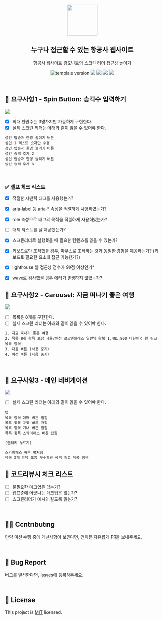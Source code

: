 <p align="middle" >
  <img width="100px;" src="./src/images/airplane.png"/>
</p>
<h2 align="middle">누구나 접근할 수 있는 항공사 웹사이트</h2>
<p align="middle">항공사 웹사이트 컴포넌트의 스크린 리더 접근성 높이기</p>
<p align="middle">
  <img src="https://img.shields.io/badge/version-1.0.0-blue?style=flat-square" alt="template version"/>
  <img src="https://img.shields.io/badge/language-html-red.svg?style=flat-square"/>
  <img src="https://img.shields.io/badge/language-css-blue.svg?style=flat-square"/>
  <img src="https://img.shields.io/badge/language-js-yellow.svg?style=flat-square"/>
  <img src="https://img.shields.io/badge/license-MIT-brightgreen.svg?style=flat-square"/>
</p>

<br/>

## 🎯 요구사항1 - Spin Button: 승객수 입력하기

<img src="./src/images/spin_button_sample.png">

- [x] 최대 인원수는 3명까지만 가능하게 구현한다.
- [x] 실제 스크린 리더는 아래와 같이 읽을 수 있어야 한다.

```
성인 탑승자 한명 줄이기 버튼
성인 1 텍스트 숫자만 수정
성인 탑승자 한명 늘리기 버튼
성인 승객 추가 2
성인 탑승자 한명 늘리기 버튼
성인 승객 추가 3
```

<br/>

### ✅ 셀프 체크 리스트
- [x] 적절한 시맨틱 태그를 사용했는가?
- [x] aria-label 등 aria-* 속성을 적절하게 사용하였는가?
- [x] role 속성으로 태그의 목적을 적절하게 사용하였는가?
- [ ] 대체 텍스트를 잘 제공했는가?

- [x] 스크린리더로 실행했을 때 필요한 컨텐츠를 읽을 수 있는가?
- [x] 키보드로만 조작했을 경우, 마우스로 조작하는 것과 동일한 경험을 제공하는가? 
(키보드로 필요한 요소에 접근 가능한가?)

- [x] lighthouse 웹 접근성 점수가 90점 이상인가?
- [x] wave로 검사했을 경우 에러가 발생하지 않았는가? 



## 🎯 요구사항2 - Carousel: 지금 떠나기 좋은 여행

<img src="./src/images/carousel_sample.png">

- [ ] 목록은 8개를 구현한다.
- [ ] 실제 스크린 리더는 아래와 같이 읽을 수 있어야 한다.

```
1. 지금 떠나기 좋은 여행
2. 목록 8개 항목 포함 서울/인천 로스앤젤레스 일반석 왕복 1,481,800 대한민국 원 링크 목록 항목
3. 다음 버튼 (사용 중지)
4. 이전 버튼 (사용 중지)
```

<br/>

## 🎯 요구사항3 - 메인 네비게이션

<img src="./src/images/navigation_sample.png">

- [ ] 실제 스크린 리더는 아래와 같이 읽을 수 있어야 한다.

```
탭
목록 항목 예매 버튼 접힘
목록 항목 공항 버튼 접힘
목록 항목 기내 버튼 접힘
목록 항목 스카이패스 버튼 접힘

(엔터키 누르기)

스카이패스 버튼 펼쳐짐
목록 5개 항목 포함 우수회원 혜택 링크 목록 항목
```

## 📝 코드리뷰시 체크 리스트

- [ ] 불필요한 마크업은 없는가?
- [ ] 웹표준에 어긋나는 마크업은 없는가?
- [ ] 스크린리더가 예시와 같도록 읽는가?

<br/>

## 👏🏼 Contributing

만약 미션 수행 중에 개선사항이 보인다면, 언제든 자유롭게 PR을 보내주세요.

<br/>

## 🐞 Bug Report

버그를 발견한다면, [Issues](https://github.com/woowacourse/a11y-airline/issues)에 등록해주세요.

<br/>

## 📝 License

This project is [MIT](https://github.com/woowacourse/a11y-airline/blob/main/LICENSE) licensed.
